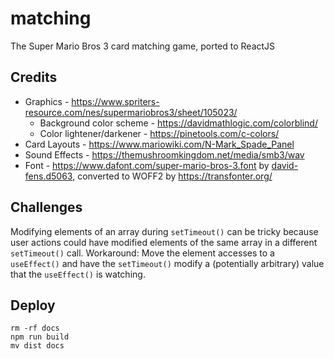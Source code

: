 # matching

The Super Mario Bros 3 card matching game, ported to ReactJS

## Credits

* Graphics - https://www.spriters-resource.com/nes/supermariobros3/sheet/105023/
  * Background color scheme - https://davidmathlogic.com/colorblind/
  * Color lightener/darkener - https://pinetools.com/c-colors/
* Card Layouts - https://www.mariowiki.com/N-Mark_Spade_Panel
* Sound Effects - https://themushroomkingdom.net/media/smb3/wav
* Font - https://www.dafont.com/super-mario-bros-3.font by [david-fens.d5063](https://www.dafont.com/david-fens.d5063), converted to WOFF2 by https://transfonter.org/

## Challenges

Modifying elements of an array during `setTimeout()` can be tricky because user actions could have modified elements of the same array in a different `setTimeout()` call.
Workaround: Move the element accesses to a `useEffect()` and have the `setTimeout()` modify a (potentially arbitrary) value that the `useEffect()` is watching.

## Deploy

```
rm -rf docs
npm run build
mv dist docs
```
